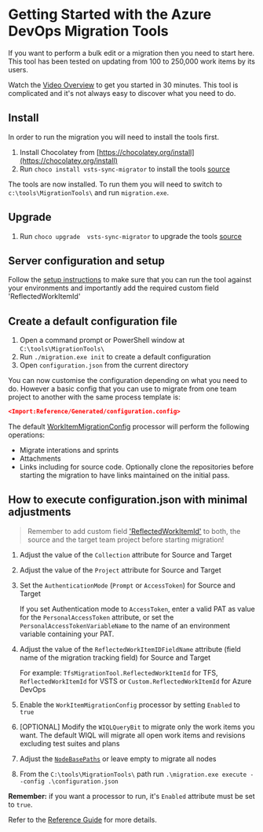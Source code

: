 # Getting Started with the Azure DevOps Migration Tools

If you want to perform a bulk edit or a migration then you need to start here. This tool has been tested on updating from 100 to 250,000 work items by its users.

Watch the [Video Overview](https://youtu.be/RCJsST0xBCE) to get you started in 30 minutes. This tool is complicated and it's not always easy to discover what you need to do.

## Install

In order to run the migration you will need to install the tools first.

1. Install Chocolatey from [https://chocolatey.org/install](https://chocolatey.org/install)
1. Run `choco install vsts-sync-migrator` to install the tools [source](https://chocolatey.org/packages/vsts-sync-migrator)

The tools are now installed. To run them you will need to switch to `c:\tools\MigrationTools\` and run `migration.exe`.

## Upgrade

1. Run `choco upgrade  vsts-sync-migrator` to upgrade the tools [source](https://chocolatey.org/packages/vsts-sync-migrator)

## Server configuration and setup

Follow the [setup instructions](/docs/server-configuration.md) to make sure that you can run the tool against your environments and importantly add the required custom field 'ReflectedWorkItemId'

## Create a default configuration file

1. Open a command prompt or PowerShell window at `C:\tools\MigrationTools\`
2. Run `./migration.exe init` to create a default configuration
3. Open `configuration.json` from the current directory

You can now customise the configuration depending on what you need to do. However a basic config that you can use to migrate from one team project to another with the same process template is:

```JSON
<Import:Reference/Generated/configuration.config>
```

The default [WorkItemMigrationConfig](/docs/Reference/v1/Processors/WorkItemMigrationConfig.md) processor will perform the following operations:

* Migrate interations and sprints
* Attachments
* Links including for source code. Optionally clone the repositories before starting the migration to have links maintained on the initial pass.

## How to execute configuration.json with minimal adjustments

> Remember to add custom field ['ReflectedWorkItemId'](/docs/server-configuration.md) to both, the source and the target team project before starting migration!

1. Adjust the value of the `Collection` attribute for Source and Target
1. Adjust the value of the `Project` attribute for Source and Target
1. Set the `AuthenticationMode` (`Prompt` or `AccessToken`) for Source and Target

    If you set Authentication mode to `AccessToken`, enter a valid PAT as value
    for the `PersonalAccessToken` attribute, or set the
    `PersonalAccessTokenVariableName` to the name of an environment variable containing your PAT.

1. Adjust the value of the `ReflectedWorkItemIDFieldName` attribute (field name of the migration tracking field) for Source and Target

   For example: `TfsMigrationTool.ReflectedWorkItemId` for TFS, `ReflectedWorkItemId` for VSTS or `Custom.ReflectedWorkItemId` for Azure DevOps

1. Enable the `WorkItemMigrationConfig` processor by setting `Enabled` to `true`
1. [OPTIONAL] Modify the `WIQLQueryBit` to migrate only the work items you want. The default WIQL will migrate all open work items and revisions excluding test suites and plans
1. Adjust the [`NodeBasePaths`](/docs/Reference/v1/Processors/WorkItemMigrationConfig.md) or leave empty to migrate all nodes
1. From the `C:\tools\MigrationTools\` path run `.\migration.exe execute --config .\configuration.json`

**Remember:** if you want a processor to run, it's `Enabled` attribute must be set to `true`. 

Refer to the [Reference Guide](/docs/reference/index.md) for more details.

